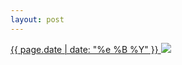 ```yaml
---
layout: post
---
```


<p>
  <a href="/354">
    <time>{{ page.date | date: "%e %B %Y" }}</time>
    <img src="https://s3.amazonaws.com/life.aaronjgreenberg.com/354.jpg">
  </a>
  
</p>
